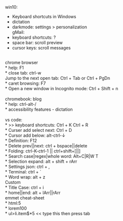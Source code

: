 win10:<br>
* Keyboard shortcuts in Windows<br>
* dictation<br>
* darkmode: settings > personalization<br>
gMail:<br>
* keyboard shortcuts: ?<br>
* space bar: scroll preview<br>
* cursor keys: scroll messages<br>
<br>
chrome browser<br>
* help: F1<br>
* close tab: ctrl-w<br>
Jump to the next open tab: Ctrl + Tab or Ctrl + PgDn<br>
* caret browsing: F7<br>
* Open a new window in Incognito mode: Ctrl + Shift + n<br>
<br>
chromebook: blog<br>
* help: ctrl-alt-/<br>
* accessibility features - dictation<br>
<br>
vs code:<br>
* >> keyboard shortcuts: Ctrl + K Ctrl + R<br>
* Curser add select next: Ctrl + D<br>
* Cursor add below: alt-ctrl-↓<br>
* Definition: F12<br>
* Delete prev||next: ctrl + bspace||delete<br>
* Folding: ctrl-K-ctrl-1 || ctrl+shift+[||]<br>
* Search case|regex|whole word: Alt+C|R|W T<br>
* Selection expand: alt + shift + rArr<br>
* Settings json: ctrl + ,<br>
* Terminal: ctrl + `<br>
* Word wrap: alt + z<br>
Custom<br>
* Title Case: ctrl + i<br>
* home||end: alt + lArr||rArr<br>
emmet cheat-sheet<br>
* html:5<br>
* lorem100<br>
* ul>li.item$*5 << type this then press tab<br>
